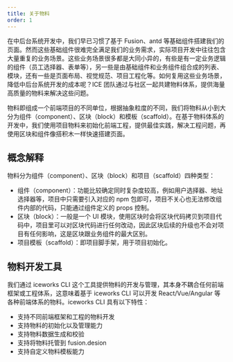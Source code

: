 ```yaml
---
title: 关于物料
order: 1
---
```


在中后台系统开发中，我们早已习惯了基于 Fusion、antd 等基础组件搭建我们的页面。然而这些基础组件很难完全满足我们的业务需求，实际项目开发中往往包含大量重复的业务场景。这些业务场景很多都是大同小异的，有些是有一定业务逻辑的组件（员工选择器、表单等），另一些是由基础组件和业务组件组合成的列表、模块，还有一些是页面布局、视觉规范、项目工程化等。如何复用这些业务场景，降低中后台系统开发的成本呢？ICE 团队通过与社区一起共建物料体系，提供海量高质量的物料来解决这些问题。

物料即组成一个前端项目的不同单位，根据抽象粒度的不同，我们将物料从小到大分为组件（component）、区块（block）和模板（scaffold）。在基于物料体系的开发中，我们使用项目物料来初始化前端工程，提供最佳实践，解决工程问题，再使用区块和组件像搭积木一样快速搭建页面。

## 概念解释

物料分为组件（component）、区块（block）和项目（scaffold）四种类型：

- 组件（component）：功能比较确定同时复杂度较高，例如用户选择器、地址选择器等，项目中只需要引入对应的 npm 包即可，项目不关心也无法修改组件内部的代码，只能通过组件定义的 props 控制。
- 区块（block）：一般是一个 UI 模块，使用区块时会将区块代码拷贝到项目代码中，项目里可以对区块代码进行任何改动，因此区块后续的升级也不会对项目有任何影响，这是区块跟业务组件的最大区别。
- 项目模板（scaffold）：即项目脚手架，用于项目初始化。

## 物料开发工具

我们通过 iceworks CLI 这个工具提供物料的开发与管理，其本身不耦合任何前端框架或工程体系，这意味着基于 iceworks CLI 可以开发 React/Vue/Angular 等各种前端体系的物料。iceworks CLI 具有以下特性：

- 支持不同前端框架和工程的物料开发
- 支持物料的初始化以及管理能力
- 支持物料数据生成和校验
- 支持将物料托管到 fusion.desion
- 支持自定义物料模板能力
